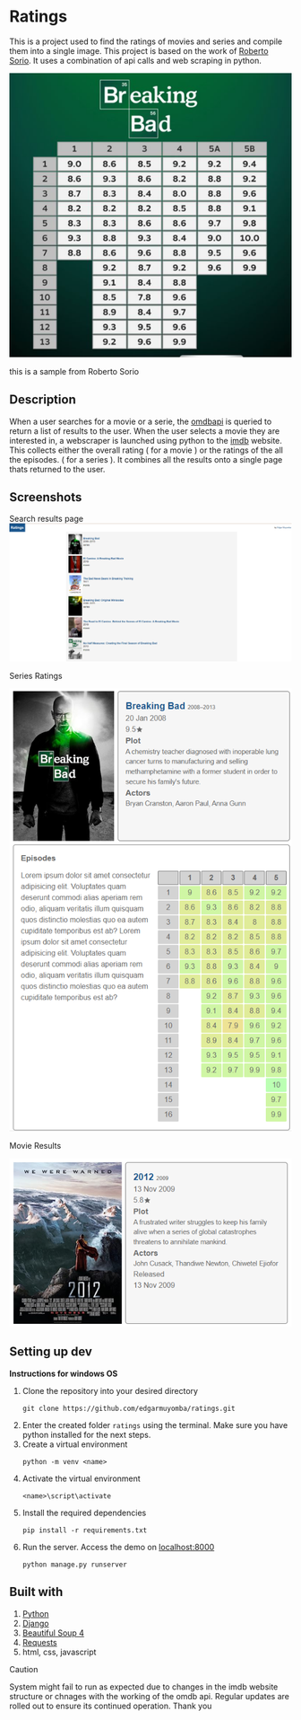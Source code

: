 # Ratings
This is a project used to find the ratings of movies and series and compile them into a single image. This project is based on the work of [Roberto Sorio](https://www.tiktok.com/@robertosorio08).
It uses a combination of api calls and web scraping in python. 

![Sample from robertosorio08](./screenshots/original.png)

this is a sample from Roberto Sorio

## Description
When a user searches for a movie or a serie, the [omdbapi](https://www.omdbapi.com/) is queried to return a list of results to the user.
When the user selects a movie they are interested in, a webscraper is launched using python to the [imdb](https://imdb.com/) website. This collects either the overall rating ( for a movie ) or the ratings of the all the episodes. ( for a series ).
It combines all the results onto a single page thats returned to the user.

## Screenshots
Search results page
![Search Results](./screenshots/searchresults.png)

Series Ratings

![Series Ratings](./screenshots/seriesresults.png)

Movie Results

![Movie Results](./screenshots/movieresults.png)

## Setting up dev
**Instructions for windows OS**
1. Clone the repository into your desired directory
   ```
   git clone https://github.com/edgarmuyomba/ratings.git
   ```
2. Enter the created folder `ratings` using the terminal. Make sure you have python installed for the next steps.
3. Create a virtual environment
   ```
   python -m venv <name>
   ```
4. Activate the virtual environment
   ```
   <name>\script\activate
   ```
5. Install the required dependencies
   ```
   pip install -r requirements.txt
   ```
6. Run the server. Access the demo on [localhost:8000](http://localhost:8000/)
   ```
   python manage.py runserver
   ```

## Built with
1. [Python](https://www.python.org/)
2. [Django](https://www.djangoproject.com/)
3. [Beautiful Soup 4](https://pypi.org/project/beautifulsoup4/)
4. [Requests](https://pypi.org/project/requests/)
5. html, css, javascript

> [!CAUTION]
> System might fail to run as expected due to changes in the imdb website structure or chnages with the working of the omdb api. Regular updates are rolled out to ensure its continued operation. Thank you
